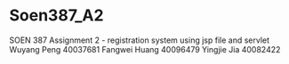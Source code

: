 # Soen387_A2
SOEN 387 Assignment 2 - registration system using jsp file and servlet
Wuyang Peng 40037681 
Fangwei Huang 40096479 
Yingjie Jia 40082422
